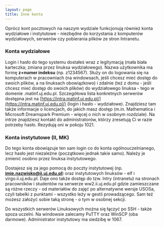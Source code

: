 ```yaml
---
layout: page
title: Inne konta
---
```


Oprócz kont pocztowych na naszym wydziale funkcjonują również konta wydziałowe i instytutowe - niezbędne do korzystania z komputerów wydziałowych, serwerów czy pobierania plików ze stron Intranetu.

### Konta wydziałowe

Login i hasło do tego systemu dostałeś wraz z legitymacją (mała biała karteczka; zmiana przez linuksa wydziałowego). Nazwa użytkownika ma formę **z+numer indeksu** (np. z1234567). Służy on do logowania się na komputerach w pracowniach (na windowsach, jeśli chcesz mieć dostęp do swoich plików, a na linuksach obowiązkowo) i zdalnie (też z domu - jeśli chcesz mieć dostęp do swoich plików) do wydziałowego linuksa - tego w domenie .matinf.uj.edu.pl. Szczegółowa lista konkretnych serwerów dostępna jest na [https://intra.matinf.uj.edu.pl/](https://intra.matinf.uj.edu.pl/) (login i hasło - wydziałowe). Znajdziesz tam także informacje o licencjach, do jakich masz dostęp (m.in. Mathematica i Microsoft Dreamspark Premium - więcej o nich w osobnym rozdziale). Na intrze znajdziesz kontakt do administratorów, którzy zresetują Ci w razie potrzeby hasło. Rezydują oni w pokoju 1021.

### Konta instytutowe (II, MK)

Do tego konta obowiązuje ten sam login co do konta ogólnouczelnianego, lecz hasło jest niezależne (początkowo jednak takie samo). Należy je zmienić osobno przez linuksa instytutowego.

Dostajesz się za jego pomocą do poczty instytutowej (np. **imie.nazwisko@ii.uj.edu.pl**) oraz instytutowych linuksów - elf i virgo.ii.uj.edu.pl. Daje ono także dostęp do tzw. Intry (intranetu) na stronach pracowników i studentów na serwerze ww2.ii.uj.edu.pl gdzie zamieszczane są różne rzeczy - od materiałów do zajęć po alternatywne wersje USOSa, czyli tabelki z punktami - wszystko leży w gestii prowadzącego. Sam też możesz założyć sobie taką stronę - o tym w osobnej sekcji.

Do wszystkich serwerów Linuksowych można się łączyć po SSH - także spoza uczelni. Na windowsie zalecamy PuTTY oraz WinSCP (oba darmowe). Administrator instytutowy ma siedzibę w 1067.
